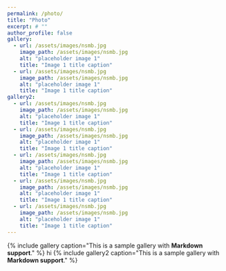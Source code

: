 ```yaml
---
permalink: /photo/
title: "Photo"
excerpt: # ""
author_profile: false
gallery:
  - url: /assets/images/nsmb.jpg
    image_path: /assets/images/nsmb.jpg
    alt: "placeholder image 1"
    title: "Image 1 title caption"
  - url: /assets/images/nsmb.jpg
    image_path: /assets/images/nsmb.jpg
    alt: "placeholder image 1"
    title: "Image 1 title caption"  
gallery2:
  - url: /assets/images/nsmb.jpg
    image_path: /assets/images/nsmb.jpg
    alt: "placeholder image 1"
    title: "Image 1 title caption"
  - url: /assets/images/nsmb.jpg
    image_path: /assets/images/nsmb.jpg
    alt: "placeholder image 1"
    title: "Image 1 title caption"
  - url: /assets/images/nsmb.jpg
    image_path: /assets/images/nsmb.jpg
    alt: "placeholder image 1"
    title: "Image 1 title caption"
  - url: /assets/images/nsmb.jpg
    image_path: /assets/images/nsmb.jpg
    alt: "placeholder image 1"
    title: "Image 1 title caption"
  - url: /assets/images/nsmb.jpg
    image_path: /assets/images/nsmb.jpg
    alt: "placeholder image 1"
    title: "Image 1 title caption"
---
```


{% include gallery caption="This is a sample gallery with **Markdown support**." %}
hi
{% include gallery2 caption="This is a sample gallery with **Markdown support**." %}
